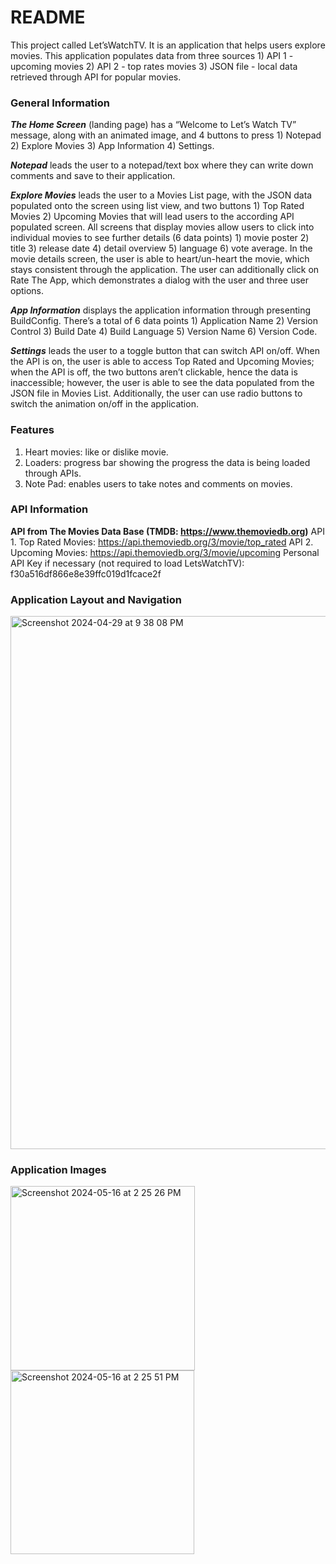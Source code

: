 # README
This project called Let’sWatchTV. It is an application that helps users explore movies. This application populates data from three sources 1) API 1 - upcoming movies 2) API 2 - top rates movies 3) JSON file - local data retrieved through API for popular movies. 

### General Information
***The Home Screen*** (landing page) has a “Welcome to Let’s Watch TV” message, along with an animated image, and 4 buttons to press 1) Notepad 2) Explore Movies 3) App Information 4) Settings. 

***Notepad*** leads the user to a notepad/text box where they can write down comments and save to their application. 

***Explore Movies*** leads the user to a Movies List page, with the JSON data populated onto the screen using list view, and two buttons 1) Top Rated Movies 2) Upcoming Movies that will lead users to the according API populated screen. All screens that display movies allow users to click into individual movies to see further details (6 data points) 1) movie poster 2) title 3) release date 4) detail overview 5) language 6) vote average. In the movie details screen, the user is able to heart/un-heart the movie, which stays consistent through the application. The user can additionally click on Rate The App, which demonstrates a dialog with the user and three user options. 

***App Information*** displays the application information through presenting BuildConfig. There’s a total of 6 data points 1) Application Name 2) Version Control 3) Build Date 4) Build Language 5) Version Name 6) Version Code. 

***Settings*** leads the user to a toggle button that can switch API on/off. When the API is on, the user is able to access Top Rated and Upcoming Movies; when the API is off, the two buttons aren’t clickable, hence the data is inaccessible; however, the user is able to see the data populated from the JSON file in Movies List. Additionally, the user can use radio buttons to switch the animation on/off in the application. 

### Features
1. Heart movies: like or dislike movie. 
2. Loaders: progress bar showing the progress the data is being loaded through APIs. 
3. Note Pad: enables users to take notes and comments on movies. 

### API Information

**API from The Movies Data Base (TMDB: https://www.themoviedb.org)**
API 1. Top Rated Movies: https://api.themoviedb.org/3/movie/top_rated
API 2. Upcoming Movies: https://api.themoviedb.org/3/movie/upcoming
Personal API Key if necessary (not required to load LetsWatchTV): f30a516df866e8e39ffc019d1fcace2f

### Application Layout and Navigation
<img width="853" alt="Screenshot 2024-04-29 at 9 38 08 PM" src="https://github.com/elmahsieh/LetsWatchMovies/assets/141378765/321602c0-060e-4247-8759-a7a22a249ed6">

### Application Images
<img width="295" alt="Screenshot 2024-05-16 at 2 25 26 PM" src="https://github.com/elmahsieh/LetsWatchMovies/assets/141378765/f148f73a-792c-42ee-996a-128654eecfb7">
<img width="294" alt="Screenshot 2024-05-16 at 2 25 51 PM" src="https://github.com/elmahsieh/LetsWatchMovies/assets/141378765/7b18f5e3-7f35-4c3e-9947-14b2a0a2f478">